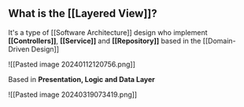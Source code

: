 
## What is the [[Layered View]]?

It's a type of [[Software Architecture]] design who implement **[[Controllers]]**, **[[Service]]** and **[[Repository]]** based in the [[Domain-Driven Design]]

![[Pasted image 20240112120756.png]]

Based in **Presentation, Logic and Data Layer**

![[Pasted image 20240319073419.png]]
